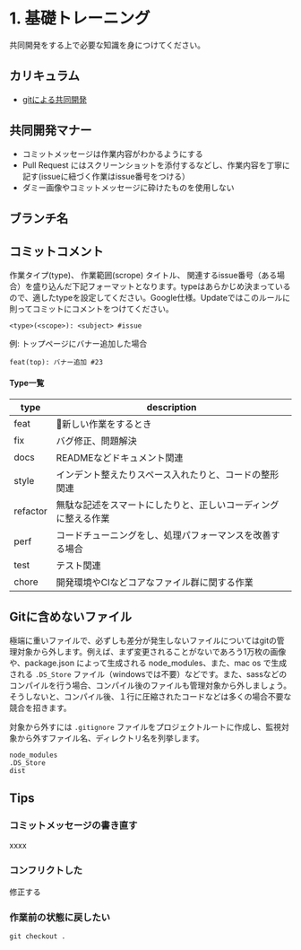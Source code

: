 # 1. 基礎トレーニング

共同開発をする上で必要な知識を身につけてください。

## カリキュラム

- [gitによる共同開発](https://www.youtube.com/watch?v=sY64kVwQ-bw&list=PLw1QAmLkyyagylcEKmXLzSA6XgaxV4ofL&index=2)

## 共同開発マナー

- コミットメッセージは作業内容がわかるようにする
- Pull Request にはスクリーンショットを添付するなどし、作業内容を丁寧に記す(issueに紐づく作業はissue番号をつける）
- ダミー画像やコミットメッセージに砕けたものを使用しない

## ブランチ名




## コミットコメント

作業タイプ(type)、 作業範囲(scrope) タイトル、 関連するissue番号（ある場合）を盛り込んだ下記フォーマットとなります。typeはあらかじめ決まっているので、適したtypeを設定してください。Google仕様。Updateではこのルールに則ってコミットにコメントをつけてください。

```
<type>(<scope>): <subject> #issue
```

例: トップページにバナー追加した場合
```
feat(top): バナー追加 #23
```
#### Type一覧

|type|description|
|---|---|
|feat|新しい作業をするとき|
|fix|バグ修正、問題解決|
|docs|READMEなどドキュメント関連|
|style|インデント整えたりスペース入れたりと、コードの整形関連|
|refactor|無駄な記述をスマートにしたりと、正しいコーディングに整える作業|
|perf|コードチューニングをし、処理パフォーマンスを改善する場合|
|test|テスト関連|
|chore|開発環境やCIなどコアなファイル群に関する作業|

## Gitに含めないファイル

極端に重いファイルで、必ずしも差分が発生しないファイルについてはgitの管理対象から外します。例えば、まず変更されることがないであろう1万枚の画像や、package.json によって生成される node_modules、また、mac os で生成される `.DS_Store` ファイル（windowsでは不要）などです。また、sassなどのコンパイルを行う場合、コンパイル後のファイルも管理対象から外しましょう。そうしないと、コンパイル後、１行に圧縮されたコードなどは多くの場合不要な競合を招きます。

対象から外すには `.gitignore` ファイルをプロジェクトルートに作成し、監視対象から外すファイル名、ディレクトリ名を列挙します。

```.gitignore
node_modules
.DS_Store
dist
```

## Tips

### コミットメッセージの書き直す

xxxx

### コンフリクトした

修正する

### 作業前の状態に戻したい

```
git checkout .
```
